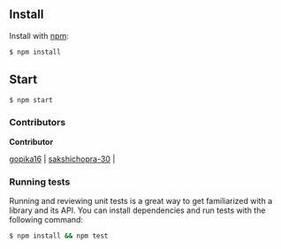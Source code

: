 ## Install

Install with [npm](https://www.npmjs.com/):

```sh
$ npm install
```

## Start 

```sh
$ npm start
```

### Contributors

 **Contributor** 

[gopika16](https://github.com/gopika16) |
[sakshichopra-30](https://github.com/sakshichopra-30) |

### Running tests

Running and reviewing unit tests is a great way to get familiarized with a library and its API. You can install dependencies and run tests with the following command:

```sh
$ npm install && npm test
```
